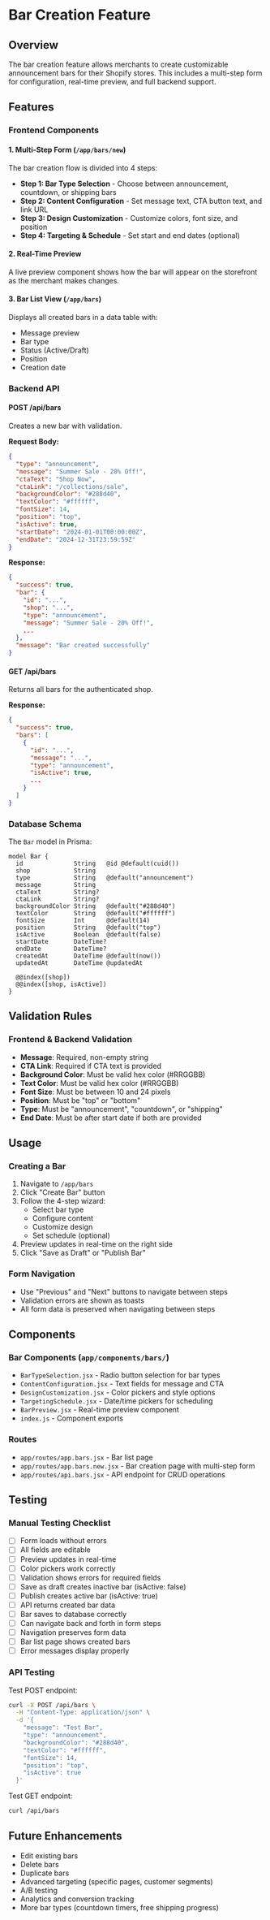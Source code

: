 # Bar Creation Feature

## Overview
The bar creation feature allows merchants to create customizable announcement bars for their Shopify stores. This includes a multi-step form for configuration, real-time preview, and full backend support.

## Features

### Frontend Components

#### 1. Multi-Step Form (`/app/bars/new`)
The bar creation flow is divided into 4 steps:
- **Step 1: Bar Type Selection** - Choose between announcement, countdown, or shipping bars
- **Step 2: Content Configuration** - Set message text, CTA button text, and link URL
- **Step 3: Design Customization** - Customize colors, font size, and position
- **Step 4: Targeting & Schedule** - Set start and end dates (optional)

#### 2. Real-Time Preview
A live preview component shows how the bar will appear on the storefront as the merchant makes changes.

#### 3. Bar List View (`/app/bars`)
Displays all created bars in a data table with:
- Message preview
- Bar type
- Status (Active/Draft)
- Position
- Creation date

### Backend API

#### POST /api/bars
Creates a new bar with validation.

**Request Body:**
```json
{
  "type": "announcement",
  "message": "Summer Sale - 20% Off!",
  "ctaText": "Shop Now",
  "ctaLink": "/collections/sale",
  "backgroundColor": "#288d40",
  "textColor": "#ffffff",
  "fontSize": 14,
  "position": "top",
  "isActive": true,
  "startDate": "2024-01-01T00:00:00Z",
  "endDate": "2024-12-31T23:59:59Z"
}
```

**Response:**
```json
{
  "success": true,
  "bar": {
    "id": "...",
    "shop": "...",
    "type": "announcement",
    "message": "Summer Sale - 20% Off!",
    ...
  },
  "message": "Bar created successfully"
}
```

#### GET /api/bars
Returns all bars for the authenticated shop.

**Response:**
```json
{
  "success": true,
  "bars": [
    {
      "id": "...",
      "message": "...",
      "type": "announcement",
      "isActive": true,
      ...
    }
  ]
}
```

### Database Schema

The `Bar` model in Prisma:

```prisma
model Bar {
  id              String   @id @default(cuid())
  shop            String
  type            String   @default("announcement")
  message         String
  ctaText         String?
  ctaLink         String?
  backgroundColor String   @default("#288d40")
  textColor       String   @default("#ffffff")
  fontSize        Int      @default(14)
  position        String   @default("top")
  isActive        Boolean  @default(false)
  startDate       DateTime?
  endDate         DateTime?
  createdAt       DateTime @default(now())
  updatedAt       DateTime @updatedAt
  
  @@index([shop])
  @@index([shop, isActive])
}
```

## Validation Rules

### Frontend & Backend Validation
- **Message**: Required, non-empty string
- **CTA Link**: Required if CTA text is provided
- **Background Color**: Must be valid hex color (#RRGGBB)
- **Text Color**: Must be valid hex color (#RRGGBB)
- **Font Size**: Must be between 10 and 24 pixels
- **Position**: Must be "top" or "bottom"
- **Type**: Must be "announcement", "countdown", or "shipping"
- **End Date**: Must be after start date if both are provided

## Usage

### Creating a Bar

1. Navigate to `/app/bars`
2. Click "Create Bar" button
3. Follow the 4-step wizard:
   - Select bar type
   - Configure content
   - Customize design
   - Set schedule (optional)
4. Preview updates in real-time on the right side
5. Click "Save as Draft" or "Publish Bar"

### Form Navigation
- Use "Previous" and "Next" buttons to navigate between steps
- Validation errors are shown as toasts
- All form data is preserved when navigating between steps

## Components

### Bar Components (`app/components/bars/`)
- `BarTypeSelection.jsx` - Radio button selection for bar types
- `ContentConfiguration.jsx` - Text fields for message and CTA
- `DesignCustomization.jsx` - Color pickers and style options
- `TargetingSchedule.jsx` - Date/time pickers for scheduling
- `BarPreview.jsx` - Real-time preview component
- `index.js` - Component exports

### Routes
- `app/routes/app.bars.jsx` - Bar list page
- `app/routes/app.bars.new.jsx` - Bar creation page with multi-step form
- `app/routes/api.bars.jsx` - API endpoint for CRUD operations

## Testing

### Manual Testing Checklist
- [ ] Form loads without errors
- [ ] All fields are editable
- [ ] Preview updates in real-time
- [ ] Color pickers work correctly
- [ ] Validation shows errors for required fields
- [ ] Save as draft creates inactive bar (isActive: false)
- [ ] Publish creates active bar (isActive: true)
- [ ] API returns created bar data
- [ ] Bar saves to database correctly
- [ ] Can navigate back and forth in form steps
- [ ] Navigation preserves form data
- [ ] Bar list page shows created bars
- [ ] Error messages display properly

### API Testing

Test POST endpoint:
```bash
curl -X POST /api/bars \
  -H "Content-Type: application/json" \
  -d '{
    "message": "Test Bar",
    "type": "announcement",
    "backgroundColor": "#288d40",
    "textColor": "#ffffff",
    "fontSize": 14,
    "position": "top",
    "isActive": true
  }'
```

Test GET endpoint:
```bash
curl /api/bars
```

## Future Enhancements
- Edit existing bars
- Delete bars
- Duplicate bars
- Advanced targeting (specific pages, customer segments)
- A/B testing
- Analytics and conversion tracking
- More bar types (countdown timers, free shipping progress)

